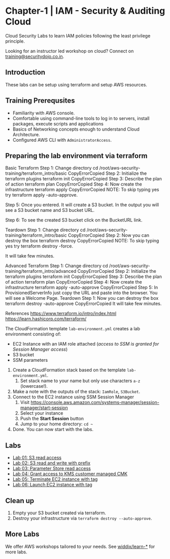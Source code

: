 # Chapter-1 | IAM - Security & Auditing Cloud 

Cloud Security Labs to learn IAM policies following the least privilege principle. 

Looking for an instructor led workshop on cloud? Connect on [training@securitydojo.co.in](mailto:training@securitydojo.co.in).

## Introduction

These labs can be setup using terraform and setup AWS resources.

## Training Prerequsites 

* Familiarity with AWS console.
* Comfortable using command-line tools to log in to servers, install packages, execute scripts and applications
* Basics of Networking concepts enough to understand Cloud Architecture.
* Configured AWS CLI with ```AdministratorAccess```.

## Preparing the lab environment via terraform 


Basic Terraform
Step 1: Change directory
cd /root/aws-security-training/terraform_intro/basic
CopyErrorCopied
Step 2: Initialize the terraform plugins
terraform init
CopyErrorCopied
Step 3: Describe the plan of action
terraform plan
CopyErrorCopied
Step 4: Now create the infrastructure
terraform apply
CopyErrorCopied
NOTE: To skip typing yes try terraform apply -auto-approve.

Step 5: Once you entered. It will create a S3 bucket. In the output you will see a S3 bucket name and S3 bucket URL.

Step 6: To see the created S3 bucket click on the BucketURL link.

Teardown
Step 1: Change directory
cd /root/aws-security-training/terraform_intro/basic
CopyErrorCopied
Step 2: Now you can destroy the box
terraform destroy
CopyErrorCopied
NOTE: To skip typing yes try terraform destroy -force.

It will take few minutes.

Advanced Terraform
Step 1: Change directory
cd /root/aws-security-training/terraform_intro/advanced
CopyErrorCopied
Step 2: Initialize the terraform plugins
terraform init
CopyErrorCopied
Step 3: Describe the plan of action
terraform plan
CopyErrorCopied
Step 4: Now create the infrastructure
terraform apply -auto-approve
CopyErrorCopied
Step 5: In ProvisionedServerInfo just copy the URL and paste into the browser. You will see a Welcome Page.
Teardown
Step 1: Now you can destroy the box
terraform destroy -auto-approve
CopyErrorCopied
It will take few minutes.

References
https://www.terraform.io/intro/index.html
https://learn.hashicorp.com/terraform/


The CloudFormation template `lab-environment.yml` creates a lab environment consisting of:

* EC2 Instance with an IAM role attached (*access to SSM is granted for Session Manager access*)
* S3 bucket
* SSM parameters

1. Create a CloudFormation stack based on the template `lab-environment.yml`.
    1. Set stack name to your name but only use characters `a-z` (lowercase!).
1. Make a note with the outputs of the stack: `IamRole`, `S3Bucket`.
1. Connect to the EC2 instance using SSM Session Manager
    1. Visit https://console.aws.amazon.com/systems-manager/session-manager/start-session
    1. Select your instance
    1. Push the **Start Session** button
    1. Jump to your home directory: `cd ~`
1. Done. You can now start with the labs.

## Labs

* [Lab 01: S3 read access](https://github.com/justmorpheus/ch1_iam/tree/main/01-s3-read)
* [Lab 02: S3 read and write with prefix](https://github.com/justmorpheus/ch1_iam/tree/main/02-s3-prefix)
* [Lab 03: Parameter Store read access](https://github.com/justmorpheus/ch1_iam/tree/main/03-parameterstore-path)
* [Lab 04: Grant access to KMS customer managed CMK](https://github.com/justmorpheus/ch1_iam/tree/main/04-kms-cmk)
* [Lab 05: Terminate EC2 instance with tag](https://github.com/justmorpheus/ch1_iam/tree/main/05-ec2-terminate-tag)
* [Lab 06: Launch EC2 instance with tag](https://github.com/justmorpheus/ch1_iam/tree/main/06-ec2-launch-tag)

## Clean up

1. Empty your S3 bucket created via terraform.
1. Destroy your infrastructure via `terraform destroy --auto-approve`.

## More Labs

We offer AWS workshops tailored to your needs. See [widdix/learn-*](https://github.com/widdix?q=learn-) for more labs.

